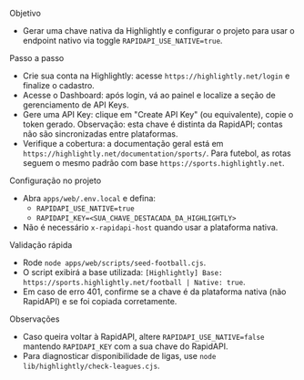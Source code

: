 Objetivo
- Gerar uma chave nativa da Highlightly e configurar o projeto para usar o endpoint nativo via toggle `RAPIDAPI_USE_NATIVE=true`.

Passo a passo
- Crie sua conta na Highlightly: acesse `https://highlightly.net/login` e finalize o cadastro.
- Acesse o Dashboard: após login, vá ao painel e localize a seção de gerenciamento de API Keys.
- Gere uma API Key: clique em "Create API Key" (ou equivalente), copie o token gerado. Observação: esta chave é distinta da RapidAPI; contas não são sincronizadas entre plataformas.
- Verifique a cobertura: a documentação geral está em `https://highlightly.net/documentation/sports/`. Para futebol, as rotas seguem o mesmo padrão com base `https://sports.highlightly.net`.

Configuração no projeto
- Abra `apps/web/.env.local` e defina:
  - `RAPIDAPI_USE_NATIVE=true`
  - `RAPIDAPI_KEY=<SUA_CHAVE_DESTACADA_DA_HIGHLIGHTLY>`
- Não é necessário `x-rapidapi-host` quando usar a plataforma nativa.

Validação rápida
- Rode `node apps/web/scripts/seed-football.cjs`.
- O script exibirá a base utilizada: `[Highlightly] Base: https://sports.highlightly.net/football | Native: true`.
- Em caso de erro 401, confirme se a chave é da plataforma nativa (não RapidAPI) e se foi copiada corretamente.

Observações
- Caso queira voltar à RapidAPI, altere `RAPIDAPI_USE_NATIVE=false` mantendo `RAPIDAPI_KEY` com a sua chave do RapidAPI.
- Para diagnosticar disponibilidade de ligas, use `node lib/highlightly/check-leagues.cjs`.